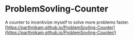 # ProblemSovling-Counter
A counter to incentivize myself to solve more problems faster.
[https://parthnikam.github.io/ProblemSovling-Counter](https://parthnikam.github.io/ProblemSovling-Counter/)
